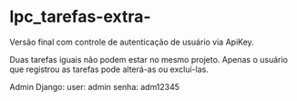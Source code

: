# lpc_tarefas-extra-

Versão final com controle de autenticação de usuário via ApiKey.

Duas tarefas iguais não podem estar no mesmo projeto.
Apenas o usuário que registrou as tarefas pode alterá-as ou excluí-las.

Admin Django:
user: admin
senha: adm12345
